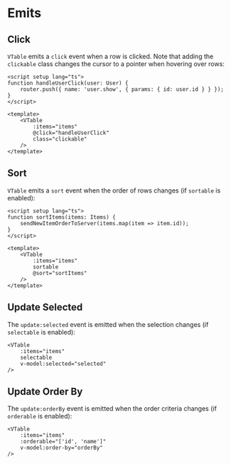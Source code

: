 # Emits

## Click

`VTable` emits a `click` event when a row is clicked. Note that adding the `clickable` class changes the cursor to a pointer when hovering over rows:

```vue{10,11}
<script setup lang="ts">
function handleUserClick(user: User) {
    router.push({ name: 'user.show', { params: { id: user.id } } });
}
</script>

<template>
    <VTable
        :items="items"
        @click="handleUserClick"
        class="clickable"
    />
</template>
```

## Sort

`VTable` emits a `sort` event when the order of rows changes (if `sortable` is enabled):

```vue{10,11}
<script setup lang="ts">
function sortItems(items: Items) {
    sendNewItemOrderToServer(items.map(item => item.id));
}
</script>

<template>
    <VTable
        :items="items"
        sortable
        @sort="sortItems"
    />
</template>
```

## Update Selected

The `update:selected` event is emitted when the selection changes (if `selectable` is enabled):

```vue{4}
<VTable
    :items="items"
    selectable
    v-model:selected="selected"
/>
```

## Update Order By

The `update:orderBy` event is emitted when the order criteria changes (if `orderable` is enabled):

```vue{4}
<VTable
    :items="items"
    :orderable="['id', 'name']"
    v-model:order-by="orderBy"
/>
```
